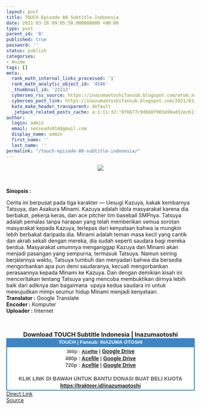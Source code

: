 ```yaml
---
layout: post
title: TOUCH Episode 88 Subtitle Indonesia
date: 2021-03-26 09:05:50.000000000 +00:00
type: post
parent_id: '0'
published: true
password: ''
status: publish
categories:
- Anime
tags: []
meta:
  rank_math_internal_links_processed: '1'
  rank_math_analytic_object_id: '4546'
  _thumbnail_id: '23113'
  cyberseo_rss_source: https://inazumaotoshifansub.blogspot.com/atom.xml?start-index=151&max-results=150
  cyberseo_post_link: https://inazumaotoshifansub.blogspot.com/2021/03/touch-episode-88-subtitle-indonesia.html
  kata_make_header_transparent: default
  _jetpack_related_posts_cache: a:1:{s:32:"8f6677c9d6b0f903e98ad32ec61f8deb";a:2:{s:7:"expires";i:1650864262;s:7:"payload";a:3:{i:0;a:1:{s:2:"id";i:23008;}i:1;a:1:{s:2:"id";i:23010;}i:2;a:1:{s:2:"id";i:23012;}}}}
author:
  login: admin
  email: senseads014@gmail.com
  display_name: admin
  first_name: ''
  last_name: ''
permalink: "/touch-episode-88-subtitle-indonesia/"
---
```

</p>
<div class="separator" style="clear: both; text-align: center;"><a href="https://1.bp.blogspot.com/-xGpV4QIRZy4/YF2jOfbJiSI/AAAAAAAAHpw/auWgbWGTYUQwR8LdLEJZeG82bXduRutNACLcBGAsYHQ/s450/TOUCH%2B88.png" style="margin-left: 1em; margin-right: 1em;"><img border="0" data-original-height="269" data-original-width="450" src="{{ site.baseurl }}/assets/2021/03/TOUCH%2B88.png" /></a></div>
<p>&nbsp;</p>
<p><b>Sinopsis :</b></p>
<div style="text-align: left;"><span face="&quot;trebuchet ms&quot; , sans-serif">Cerita ini berpusat pada tiga karakter — Uesugi Kazuya, kakak kembarnya Tatsuya, dan Asakura Minami. Kazuya adalah idola masyarakat karena dia berbakat, pekerja keras, dan ace pitcher tim baseball SMPnya. Tatsuya adalah pemalas tanpa harapan yang telah memberikan semua sorotan masyarakat kepada Kazuya, terlepas dari kenyataan bahwa ia mungkin lebih berbakat daripada dia. Minami adalah teman masa kecil yang cantik dan akrab sekali dengan mereka, dia sudah seperti saudara bagi mereka berdua. Masyarakat umumnya menganggap Kazuya dan Minami akan menjadi pasangan yang sempurna, termasuk Tatsuya. Namun seiring berjalannya waktu, Tatsuya tumbuh dan menyadari bahwa dia bersedia mengorbankan apa pun demi saudaranya, kecuali mengorbankan perasaannya kepada Minami ke Kazuya. Dan dengan demikian kisah ini menceritakan tentang Tatsuya yang mencoba membuktikan dirinya lebih baik dari adiknya dan bagaimana&nbsp; upaya kedua saudara ini untuk mewujudkan mimpi seumur hidup Minami menjadi kenyataan.</span></div>
<div style="text-align: center;">
<div style="text-align: left;"><span face="&quot;trebuchet ms&quot; , sans-serif"><b>Translator :</b> Google Translate</span></div>
<div style="text-align: left;"><span face="&quot;trebuchet ms&quot; , sans-serif"><b>Encoder :</b> Komputer</span></div>
<div style="text-align: left;"><span face="&quot;trebuchet ms&quot; , sans-serif"><b>Uploader :</b> Internet</span></div>
<p><span face="&quot;trebuchet ms&quot; , sans-serif"><br /></span></div>
<div style="text-align: center;"><span face="&quot;trebuchet ms&quot; , sans-serif" style="font-size: medium;"><b>Download TOUCH Subtitle Indonesia | Inazumaotoshi</b></span></div>
<div style="margin: 0px; padding: 0px;">
<div align="center" style="background-color: #3d85c6; color: #339999; font-family: arial, geneva, sans-serif; line-height: 18.1875px; margin: 0px; padding: 2px;">
<div style="margin: 0px; padding: 0px;">
<div style="margin: 0px; padding: 0px;">
<div style="margin: 0px; padding: 0px;">
<div style="margin: 0px; padding: 0px;">
<div style="margin: 0px; padding: 0px;">
<div style="margin: 0px; padding: 0px;">
<div style="margin: 0px; padding: 0px;"><span style="font-size: small;"><b style="margin: 0px; padding: 0px;"><span class="Apple-style-span" face="&quot;trebuchet ms&quot; , sans-serif" style="margin: 0px; padding: 0px;"><span style="color: white; margin: 0px; padding: 0px;">TOUCH | Fansub: INAZUMA&nbsp;</span></span></b><b style="margin: 0px; padding: 0px;"><span class="Apple-style-span" face="&quot;trebuchet ms&quot; , sans-serif" style="margin: 0px; padding: 0px;"><span style="color: white; margin: 0px; padding: 0px;">OTOSHI</span></span></b></span></div>
</div>
</div>
</div>
</div>
</div>
</div>
</div>
<div style="background-color: white; border: 2px solid rgb(31, 133, 198); font-family: Arial, Geneva, sans-serif; line-height: 18.1875px; margin: 0px; padding: 2px; text-align: justify;">
<div style="font-family: Arial, Helvetica, sans-serif; margin: 0px; padding: 0px; text-align: center;">
<div style="margin: 0px; padding: 0px;">
<div style="margin: 0px; padding: 0px;">
<div style="margin: 0px; padding: 0px;">
<div style="margin: 0px; padding: 0px;">
<div style="margin: 0px; padding: 0px;">
<div style="margin: 0px; padding: 0px;">
<div style="margin: 0px; padding: 0px;">
<div style="color: #555555;"><span style="font-size: small;"><b style="margin: 0px; padding: 0px;">360p : <a href="https://ouo.io/BDZZvC" target="_blank" rel="noopener">Acefile</a></b></span><b style="margin: 0px; padding: 0px;"> | <a href="https://ouo.io/TsYCFW" target="_blank" rel="noopener">Google Drive</a></b><br /><b style="margin: 0px; padding: 0px;">480p : <a href="https://ouo.io/vavtvM7" target="_blank" rel="noopener">Acefile</a> | <a href="https://ouo.io/sxlBgqa" target="_blank" rel="noopener">Google Drive</a></b><br /><b style="margin: 0px; padding: 0px;">720p : <a href="https://ouo.io/49sQgU" target="_blank" rel="noopener">Acefile</a> | <a href="https://ouo.io/abB3u0" target="_blank" rel="noopener">Google Drive</a><br /></b></div>
<div style="color: #555555;"><b style="margin: 0px; padding: 0px;">&nbsp;</b></div>
<div style="color: #555555;"><b style="margin: 0px; padding: 0px;">KLIK LINK DI BAWAH UNTUK BANTU DONASI BUAT BELI KUOTA</b></div>
<div style="color: #555555;"><b style="margin: 0px; padding: 0px;"><a href="https://trakteer.id/inazumaotoshi" target="_blank" rel="noopener">https://trakteer.id/inazumaotoshi</a><br /></b></div>
</div>
</div>
</div>
</div>
</div>
</div>
</div>
</div>
</div>
</div>
<div style="color: #555555;"></div>
<link rel="stylesheet" href="https://cdnjs.cloudflare.com/ajax/libs/font-awesome/4.7.0/css/font-awesome.min.css" />
<div class="divbtn"> <a href="https://handymansurrender.com/fihup8buzv?key=94550f7ce39444073321dde3b8782f97" class="btn"><i class="fa fa-download"></i> Direct Link</a> <br /><a href="https://inazumaotoshifansub.blogspot.com/2021/03/touch-episode-88-subtitle-indonesia.html">Source</a> </div>

